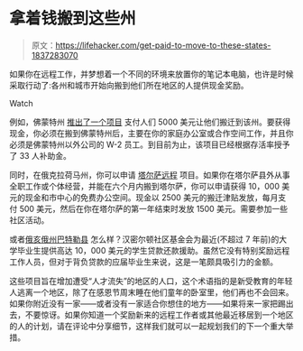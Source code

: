 # 拿着钱搬到这些州

> 原文：<https://lifehacker.com/get-paid-to-move-to-these-states-1837283070>

如果你在远程工作，并梦想着一个不同的环境来放置你的笔记本电脑，也许是时候采取行动了:各州和城市开始向搬到他们所在地区的人提供现金奖励。

Watch

例如，佛蒙特州 [推出了一个项目](https://accd.vermont.gov/economic-development/remoteworkergrantprogram) 支付人们 5000 美元让他们搬迁到该州。要获得现金，你必须在搬到佛蒙特州后，主要在你的家庭办公室或合作空间工作，并且你必须是佛蒙特州以外公司的 W-2 员工。到目前为止，该项目已经根据存活率授予了 33 人补助金。

同时，在俄克拉荷马州，你可以申请 [塔尔萨远程](https://tulsaremote.com) 项目。如果你在塔尔萨县外从事全职工作或个体经营，并能在六个月内搬到塔尔萨，你可以申请获得 10，000 美元的现金和市中心的免费办公空间。现金以 2500 美元的搬迁津贴发放，每月支付 500 美元，然后在你在塔尔萨的第一年结束时发放 1500 美元。需要参加一些社区活动。

或者[俄亥俄州巴特勒县](https://www.hamiltonfoundation.org/scholarship) 怎么样？汉密尔顿社区基金会为最近(不超过 7 年前)的大学毕业生提供高达 10，000 美元的学生贷款还款援助。虽然它没有特别奖励远程工作人员，但对于背负贷款的应届毕业生来说，这是一笔颇具吸引力的金额。

这些项目旨在增加遭受“人才流失”的地区的人口，这个术语指的是新受教育的年轻人逃离一个地区，除了在感恩节周末睡在他们童年的卧室里，他们再也不会回来。如果你附近没有一家——或者没有一家适合你想住的地方——如果将来一家把踢出去，不要惊讶。如果你知道一个奖励新来的远程工作者或其他最近移居到一个地区的人的计划，请在评论中分享细节，这样我们就可以一起规划我们的下一个重大举措。